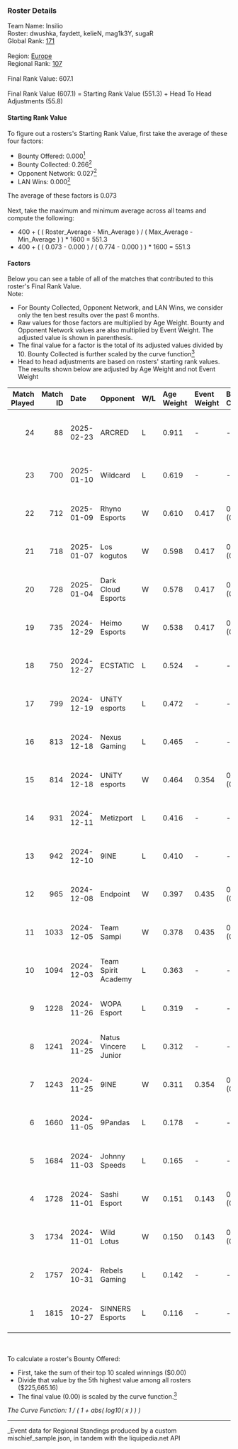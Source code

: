 ### Roster Details<br />
Team Name: Insilio<br />
Roster: dwushka, faydett, kelieN, mag1k3Y, sugaR<br />
Global Rank: [171](../../standings_global_2025_04_07.md)<br />
<br />
Region: [Europe]( ../../standings_europe_2025_04_07.md)<br />
Regional Rank: [107]( ../../standings_europe_2025_04_07.md)<br />
<br />
Final Rank Value:  607.1<br />
<br />
Final Rank Value (607.1) = Starting Rank Value (551.3) + Head To Head Adjustments (55.8)<br />

#### Starting Rank Value<br />
To figure out a rosters's Starting Rank Value, first take the average of these four factors:<br />
- Bounty Offered: 0.000[<sup>1</sup>](#table2)
- Bounty Collected: 0.266[<sup>2</sup>](#table1)
- Opponent Network: 0.027[<sup>2</sup>](#table1)
- LAN Wins: 0.000[<sup>2</sup>](#table1)

The average of these factors is 0.073<br />
<br />
Next, take the maximum and minimum average across all teams and compute the following:<br />
- 400 + ( ( Roster_Average - Min_Average ) / ( Max_Average - Min_Average ) ) * 1600 = 551.3
- 400 + ( ( 0.073 - 0.000 ) / ( 0.774 - 0.000 ) ) * 1600 = 551.3


#### Factors<br />
Below you can see a table of all of the matches that contributed to this roster's Final Rank Value.<br />
Note:<br />

- For Bounty Collected, Opponent Network, and LAN Wins, we consider only the ten best results over the past 6 months.
- Raw values for those factors are multiplied by Age Weight. Bounty and Opponent Network values are also multiplied by Event Weight. The adjusted value is shown in parenthesis.
- The final value for a factor is the total of its adjusted values divided by 10. Bounty Collected is further scaled by the curve function[<sup>3</sup>](#curveFunction)
- Head to head adjustments are based on rosters' starting rank values. The results shown below are adjusted by Age Weight and not Event Weight
<span id="table1"></span><br />


| Match Played | Match ID | Date       | Opponent             | W/L | Age Weight | Event Weight | Bounty Collected | Opponent Network | LAN Wins  | H2H Adj. | Roster                                        |
| -: | -: | :- | :- | :- | :- | :- | :- | :- | :- | -: | :- |
|           24 |       88 | 2025-02-23 | ARCRED               | L   | 0.911      | -            | -                | -                | -         |   -11.12 | dwushka, faydett, kelieN, mag1k3Y, sugaR      |
|           23 |      700 | 2025-01-10 | Wildcard             | L   | 0.619      | -            | -                | -                | -         |    -0.50 | dwushka, faydett, kelieN, mo0N, sugaR         |
|           22 |      712 | 2025-01-09 | Rhyno Esports        | W   | 0.610      | 0.417        | 0.007 (0.002)    | 0.219 (0.056)    | 0 (0.000) |    13.93 | faydett, kelieN, mo0N, Pumpkin66, sugaR       |
|           21 |      718 | 2025-01-07 | Los kogutos          | W   | 0.598      | 0.417        | 0.017 (0.004)    | 0.181 (0.045)    | 0 (0.000) |    14.00 | faydett, kelieN, mo0N, Pumpkin66, sugaR       |
|           20 |      728 | 2025-01-04 | Dark Cloud Esports   | W   | 0.578      | 0.417        | 0.021 (0.005)    | 0.283 (0.068)    | 0 (0.000) |    12.58 | faydett, kelieN, mo0N, Pumpkin66, sugaR       |
|           19 |      735 | 2024-12-29 | Heimo Esports        | W   | 0.538      | 0.417        | 0.004 (0.001)    | 0.076 (0.017)    | 0 (0.000) |    11.06 | faydett, kelieN, mo0N, Pumpkin66, sugaR       |
|           18 |      750 | 2024-12-27 | ECSTATIC             | L   | 0.524      | -            | -                | -                | -         |    -3.05 | faydett, kelieN, mo0N, Pumpkin66, sugaR       |
|           17 |      799 | 2024-12-19 | UNiTY esports        | L   | 0.472      | -            | -                | -                | -         |    -4.70 | faydett, iDISBALANCE, kelieN, sugaR, yiksrezo |
|           16 |      813 | 2024-12-18 | Nexus Gaming         | L   | 0.465      | -            | -                | -                | -         |    -1.18 | faydett, iDISBALANCE, kelieN, sugaR, yiksrezo |
|           15 |      814 | 2024-12-18 | UNiTY esports        | W   | 0.464      | 0.354        | 0.018 (0.003)    | 0.126 (0.021)    | 0 (0.000) |    10.22 | faydett, iDISBALANCE, kelieN, sugaR, yiksrezo |
|           14 |      931 | 2024-12-11 | Metizport            | L   | 0.416      | -            | -                | -                | -         |    -1.49 | faydett, FpSSS, kelieN, Pipw, sugaR           |
|           13 |      942 | 2024-12-10 | 9INE                 | L   | 0.410      | -            | -                | -                | -         |    -2.27 | faydett, FpSSS, kelieN, Pipw, sugaR           |
|           12 |      965 | 2024-12-08 | Endpoint             | W   | 0.397      | 0.435        | 0.007 (0.001)    | 0.154 (0.027)    | 0 (0.000) |     8.68 | faydett, FpSSS, kelieN, Pipw, sugaR           |
|           11 |     1033 | 2024-12-05 | Team Sampi           | W   | 0.378      | 0.435        | 0.007 (0.001)    | 0.048 (0.008)    | 0 (0.000) |     7.98 | faydett, FpSSS, kelieN, Pipw, sugaR           |
|           10 |     1094 | 2024-12-03 | Team Spirit Academy  | L   | 0.363      | -            | -                | -                | -         |    -1.84 | faydett, FpSSS, kelieN, Pipw, sugaR           |
|            9 |     1228 | 2024-11-26 | WOPA Esport          | L   | 0.319      | -            | -                | -                | -         |    -2.36 | faydett, FpSSS, kelieN, Pipw, sugaR           |
|            8 |     1241 | 2024-11-25 | Natus Vincere Junior | L   | 0.312      | -            | -                | -                | -         |    -1.20 | faydett, FpSSS, kelieN, Pipw, sugaR           |
|            7 |     1243 | 2024-11-25 | 9INE                 | W   | 0.311      | 0.354        | 0.000 (0.000)    | 0.061 (0.007)    | 0 (0.000) |     4.33 | faydett, FpSSS, kelieN, Pipw, sugaR           |
|            6 |     1660 | 2024-11-05 | 9Pandas              | L   | 0.178      | -            | -                | -                | -         |    -0.66 | faydett, FpSSS, kelieN, Pipw, sugaR           |
|            5 |     1684 | 2024-11-03 | Johnny Speeds        | L   | 0.165      | -            | -                | -                | -         |    -1.07 | faydett, FpSSS, kelieN, Pipw, sugaR           |
|            4 |     1728 | 2024-11-01 | Sashi Esport         | W   | 0.151      | 0.143        | 0.007 (0.000)    | 0.545 (0.012)    | 0 (0.000) |     4.11 | faydett, FpSSS, kelieN, Pipw, sugaR           |
|            3 |     1734 | 2024-11-01 | Wild Lotus           | W   | 0.150      | 0.143        | 0.000 (0.000)    | 0.350 (0.008)    | 0 (0.000) |     2.51 | faydett, FpSSS, kelieN, Pipw, sugaR           |
|            2 |     1757 | 2024-10-31 | Rebels Gaming        | L   | 0.142      | -            | -                | -                | -         |    -1.48 | faydett, FpSSS, kelieN, Pipw, sugaR           |
|            1 |     1815 | 2024-10-27 | SINNERS Esports      | L   | 0.116      | -            | -                | -                | -         |    -0.67 | faydett, FpSSS, kelieN, Pipw, sugaR           |

<br />
<span id="table2"></span><br />
To calculate a roster's Bounty Offered:<br />

- First, take the sum of their top 10 scaled winnings ($0.00)
- Divide that value by the 5th highest value among all rosters ($225,665.16)
- The final value (0.00) is scaled by the curve function.[<sup>3</sup>](#curveFunction)

<span id="curveFunction"></span>_The Curve Function: 1 / ( 1 + abs( log10( x ) ) )_<br />

---
_Event data for Regional Standings produced by a custom mischief_sample.json, in tandem with the liquipedia.net API<br />
